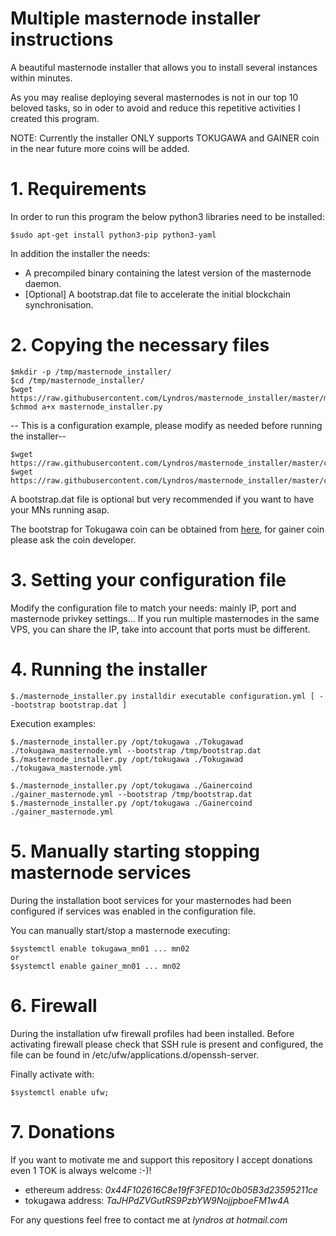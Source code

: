 # Multiple masternode installer instructions

A beautiful masternode installer that allows you to install several instances within minutes.

As you may realise deploying several masternodes is not in our top 10 beloved tasks, so in oder to avoid and reduce 
this repetitive activities I created this program.

NOTE: Currently the installer ONLY supports TOKUGAWA and GAINER coin in the near future more coins will be added.

# 1. Requirements

In order to run this program the below python3 libraries need to be installed:
```
$sudo apt-get install python3-pip python3-yaml
```
In addition the installer the needs:
* A precompiled binary containing the latest version of the masternode daemon.
* [Optional] A bootstrap.dat file to accelerate the initial blockchain synchronisation.

# 2. Copying the necessary files

```
$mkdir -p /tmp/masternode_installer/
$cd /tmp/masternode_installer/
$wget https://raw.githubusercontent.com/Lyndros/masternode_installer/master/masternode_installer.py 
$chmod a+x masternode_installer.py
```

-- This is a configuration example, please modify as needed before running the installer--
```
$wget https://raw.githubusercontent.com/Lyndros/masternode_installer/master/config/tokugawa_masternode.yml
$wget https://raw.githubusercontent.com/Lyndros/masternode_installer/master/config/gainer_masternode.yml
```

A bootstrap.dat file is optional but very recommended if you want to have your MNs running asap.

The bootstrap for Tokugawa coin can be obtained from <a href="https://github.com/mangae/Tokugawa_mangae">here</a>, 
for gainer coin please ask the coin developer.

# 3. Setting your configuration file

Modify the configuration file to match your needs: mainly IP, port and masternode privkey settings...
If you run multiple masternodes in the same VPS, you can share the IP, take into account that ports must be different.

# 4. Running the installer
```
$./masternode_installer.py installdir executable configuration.yml [ --bootstrap bootstrap.dat ]
```

Execution examples:
```
$./masternode_installer.py /opt/tokugawa ./Tokugawad ./tokugawa_masternode.yml --bootstrap /tmp/bootstrap.dat
$./masternode_installer.py /opt/tokugawa ./Tokugawad ./tokugawa_masternode.yml

$./masternode_installer.py /opt/tokugawa ./Gainercoind ./gainer_masternode.yml --bootstrap /tmp/bootstrap.dat
$./masternode_installer.py /opt/tokugawa ./Gainercoind ./gainer_masternode.yml
```

# 5. Manually starting stopping masternode services

During the installation boot services for your masternodes had been configured if services was enabled in the 
configuration file.

You can manually start/stop a masternode executing: 
```
$systemctl enable tokugawa_mn01 ... mn02
or
$systemctl enable gainer_mn01 ... mn02
```

# 6. Firewall
During the installation ufw firewall profiles had been installed.
Before activating firewall please check that SSH rule is present and configured, the file can be found in /etc/ufw/applications.d/openssh-server.

Finally activate with:
```
$systemctl enable ufw;
```

# 7. Donations
If you want to motivate me and support this repository I accept donations even 1 TOK is always welcome :-)!
* ethereum address:</b> <i>0x44F102616C8e19fF3FED10c0b05B3d23595211ce</i>
* tokugawa address:</b> <i>TaJHPdZVGutRS9PzbYW9NojjpboeFM1w4A</i>

For any questions feel free to contact me at <i>lyndros at hotmail.com</i>